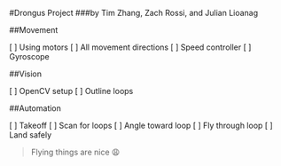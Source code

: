 #Drongus Project
###by Tim Zhang, Zach Rossi, and Julian Lioanag

##Movement

[ ] Using motors
[ ] All movement directions
[ ] Speed controller
[ ] Gyroscope

##Vision

[ ] OpenCV setup
[ ] Outline loops

##Automation

[ ] Takeoff
[ ] Scan for loops
[ ] Angle toward loop
[ ] Fly through loop
[ ] Land safely

> Flying things are nice :weary: